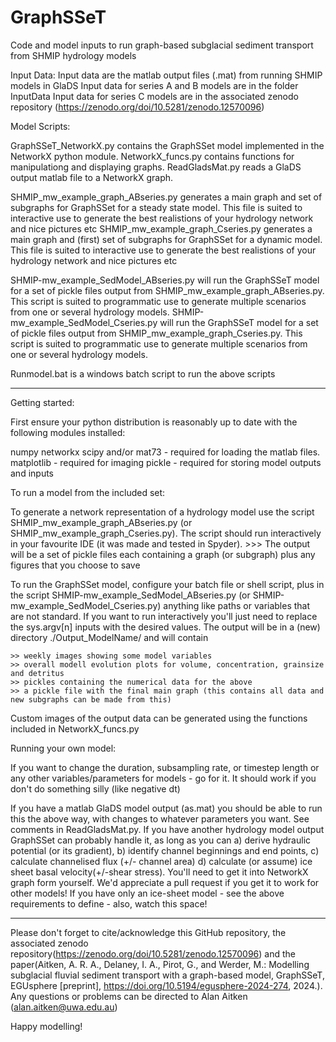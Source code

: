 # GraphSSeT
Code and model inputs to run graph-based subglacial sediment transport from SHMIP hydrology models

Input Data:
Input data are the matlab output files (.mat) from running SHMIP models in GlaDS
Input data for series A and B models are in the folder InputData
Input data for series C models are in the associated zenodo repository (https://zenodo.org/doi/10.5281/zenodo.12570096)

Model Scripts: 

GraphSSeT_NetworkX.py contains the GraphSSet model implemented in the NetworkX python module.
NetworkX_funcs.py contains functions for manipulationg and displaying graphs.
ReadGladsMat.py reads a GlaDS output matlab file to a NetworkX graph.

SHMIP_mw_example_graph_ABseries.py generates a main graph and set of subgraphs for GraphSSet for a steady state model. This file is suited to interactive use to generate the best realistions of your hydrology network and nice pictures etc
SHMIP_mw_example_graph_Cseries.py generates a main graph and (first) set of subgraphs for GraphSSet for a dynamic model. This file is suited to interactive use to generate the best realistions of your hydrology network and nice pictures etc

SHMIP-mw_example_SedModel_ABseries.py will run the GraphSSeT model for a set of pickle files output from SHMIP_mw_example_graph_ABseries.py. This script is suited to programmatic use to generate multiple scenarios from one or several hydrology models. 
SHMIP-mw_example_SedModel_Cseries.py will run the GraphSSeT model for a set of pickle files output from SHMIP_mw_example_graph_Cseries.py. This script is suited to programmatic use to generate multiple scenarios from one or several hydrology models.

Runmodel.bat is a windows batch script to run the above scripts

----------------------------------------------------------------------------------------------------------------------------------

Getting started:

First ensure your python distribution is reasonably up to date with the following modules installed:

numpy
networkx
scipy and/or mat73 - required for loading the matlab files.
matplotlib - required for imaging
pickle - required for storing model outputs and inputs

To run a model from the included set:

To generate a network representation of a hydrology model use the script SHMIP_mw_example_graph_ABseries.py (or SHMIP_mw_example_graph_Cseries.py). The script should run interactively in your favourite IDE (it was made and tested in Spyder).
    >>> The output will be a set of pickle files each containing a graph (or subgraph) plus any figures that you choose to save

To run the GraphSSet model, configure your batch file or shell script, plus in the script SHMIP-mw_example_SedModel_ABseries.py (or SHMIP-mw_example_SedModel_Cseries.py) anything like paths or variables that are not standard. If you want to run interactively you'll just need to replace the sys.argv[n] inputs with the desired values. The output will be in a (new) directory ./Output_ModelName/ and will contain

    >> weekly images showing some model variables
    >> overall modell evolution plots for volume, concentration, grainsize and detritus
    >> pickles containing the numerical data for the above
    >> a pickle file with the final main graph (this contains all data and new subgraphs can be made from this)

Custom images of the output data can be generated using the functions included in NetworkX_funcs.py

Running your own model:

If you want to change the duration, subsampling rate, or timestep length or any other variables/parameters for models - go for it. It should work if you don't do something silly (like negative dt)

If you have a matlab GlaDS model output (as.mat) you should be able to run this the above way, with changes to whatever parameters you want. See comments in ReadGladsMat.py.
If you have another hydrology model output GraphSSet can probably handle it, as long as you can a) derive hydraulic potential (or its gradient), b) identify channel beginnings and end points, c) calculate channelised flux (+/- channel area) d) calculate (or assume) ice sheet basal velocity(+/-shear stress). You'll need to get it into NetworkX graph form yourself. We'd appreciate a pull request if you get it to work for other models!
If you have only an ice-sheet model - see the above requirements to define - also, watch this space!

---------------------------------------------------------------------------------------------------------------------------------

Please don't forget to cite/acknowledge this GitHub repository, the associated zenodo repository(https://zenodo.org/doi/10.5281/zenodo.12570096) and the paper(Aitken, A. R. A., Delaney, I. A., Pirot, G., and Werder, M.: Modelling subglacial fluvial sediment transport with a graph-based model, GraphSSeT, EGUsphere [preprint], https://doi.org/10.5194/egusphere-2024-274, 2024.).
Any questions or problems can be directed to Alan Aitken (alan.aitken@uwa.edu.au)

Happy modelling!
